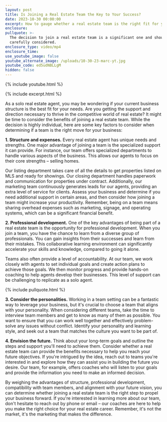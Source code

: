 ```yaml
---
layout: post
title: Is Joining a Real Estate Team the Key to Your Success?
date: 2023-10-30 00:00:00
excerpt: How to gauge whether a real estate team is the right fit for you.
enclosure:
pullquote: >-
  The decision to join a real estate team is a significant one and should be
  carefully considered.
enclosure_type: video/mp4
enclosure_time:
use_youtube_image: false
youtube_alternate_image: /uploads/10-30-23-marc-yt.jpg
youtube_code: ed5udNBLLgM
hidden: false
---
```

{% include youtube.html %}

{% include excerpt.html %}

As a solo real estate agent, you may be wondering if your current business structure is the best fit for your needs. Are you getting the support and direction necessary to thrive in the competitive world of real estate? It might be time to consider the benefits of joining a real estate team. While the decision is highly individual, here are some key factors to consider when determining if a team is the right move for your business:

**1\. Structure and expenses.** Every real estate agent has unique needs and strengths. One major advantage of joining a team is the specialized support it can provide. For instance, our team offers specialized departments to handle various aspects of the business. This allows our agents to focus on their core strengths – selling homes.

Our listing department takes care of all the details to get properties listed on MLS and ready for showings. Our closing department handles paperwork and communication for properties under contract. Additionally, our marketing team continuously generates leads for our agents, providing an extra level of service for clients. Assess your business and determine if you need additional support in certain areas, and then consider how joining a team might increase your productivity. Remember, being on a team means sharing overhead expenses such as marketing, signage, and operating systems, which can be a significant financial benefit.

**2\. Professional development.** One of the key advantages of being part of a real estate team is the opportunity for professional development. When you join a team, you have the chance to learn from a diverse group of professionals. You can gain insights from their successes and learn from their mistakes. This collaborative learning environment can significantly accelerate your skills and knowledge, compared to going it alone.

Teams also often provide a level of accountability. At our team, we work closely with agents to set individual goals and create action plans to achieve those goals. We then monitor progress and provide hands-on coaching to help agents develop their businesses. This level of support can be challenging to replicate as a solo agent.

{% include pullquote.html %}

**3\. Consider the personalities.** Working in a team setting can be a fantastic way to leverage your business, but it's crucial to choose a team that aligns with your personality. When considering different teams, take the time to interview team members and get to know as many of them as possible. You want to ensure that you can work well together and effectively problem-solve any issues without conflict. Identify your personality and learning style, and seek out a team that matches the culture you want to be part of.

**4\. Envision the future.** Think about your long-term goals and outline the steps and support you'll need to achieve them. Consider whether a real estate team can provide the benefits necessary to help you reach your future objectives. If you're intrigued by the idea, reach out to teams you're interested in and explore how they can assist you in building the future you desire. Our team, for example, offers coaches who will listen to your goals and provide the information you need to make an informed decision.

By weighing the advantages of structure, professional development, compatibility with team members, and alignment with your future vision, you can determine whether joining a real estate team is the right step to propel your business forward. If you're interested in learning more about our team, don't hesitate to reach out by phone or email – our coaches are here to help you make the right choice for your real estate career. Remember, it's not the market, it's the marketing that makes the difference.